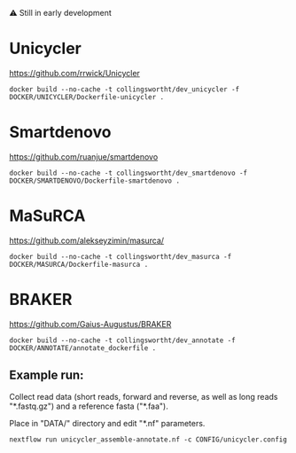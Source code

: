 :warning: Still in early development

# Unicycler
https://github.com/rrwick/Unicycler
```
docker build --no-cache -t collingswortht/dev_unicycler -f DOCKER/UNICYCLER/Dockerfile-unicycler .
```

# Smartdenovo
https://github.com/ruanjue/smartdenovo
```
docker build --no-cache -t collingswortht/dev_smartdenovo -f DOCKER/SMARTDENOVO/Dockerfile-smartdenovo .
```

# MaSuRCA
https://github.com/alekseyzimin/masurca/
```
docker build --no-cache -t collingswortht/dev_masurca -f DOCKER/MASURCA/Dockerfile-masurca .
```

# BRAKER
https://github.com/Gaius-Augustus/BRAKER
```
docker build --no-cache -t collingswortht/dev_annotate -f DOCKER/ANNOTATE/annotate_dockerfile .
```

## Example run:

Collect read data (short reads, forward and reverse, as well as long reads "\*.fastq.gz") and a reference fasta ("\*.faa").

Place in "DATA/" directory and edit "\*.nf" parameters.

```
nextflow run unicycler_assemble-annotate.nf -c CONFIG/unicycler.config
```
